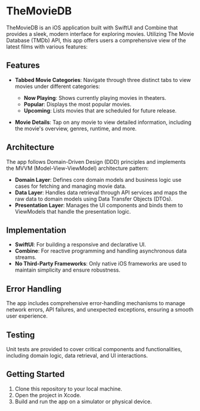 # TheMovieDB

TheMovieDB is an iOS application built with SwiftUI and Combine that provides a sleek, modern interface for exploring movies. Utilizing The Movie Database (TMDb) API, this app offers users a comprehensive view of the latest films with various features:

## Features

- **Tabbed Movie Categories**: Navigate through three distinct tabs to view movies under different categories:
  - **Now Playing**: Shows currently playing movies in theaters.
  - **Popular**: Displays the most popular movies.
  - **Upcoming**: Lists movies that are scheduled for future release.

- **Movie Details**: Tap on any movie to view detailed information, including the movie's overview, genres, runtime, and more.

## Architecture

The app follows Domain-Driven Design (DDD) principles and implements the MVVM (Model-View-ViewModel) architecture pattern:

- **Domain Layer**: Defines core domain models and business logic use cases for fetching and managing movie data.
- **Data Layer**: Handles data retrieval through API services and maps the raw data to domain models using Data Transfer Objects (DTOs).
- **Presentation Layer**: Manages the UI components and binds them to ViewModels that handle the presentation logic.

## Implementation

- **SwiftUI**: For building a responsive and declarative UI.
- **Combine**: For reactive programming and handling asynchronous data streams.
- **No Third-Party Frameworks**: Only native iOS frameworks are used to maintain simplicity and ensure robustness.

## Error Handling

The app includes comprehensive error-handling mechanisms to manage network errors, API failures, and unexpected exceptions, ensuring a smooth user experience.

## Testing

Unit tests are provided to cover critical components and functionalities, including domain logic, data retrieval, and UI interactions.

## Getting Started

1. Clone this repository to your local machine.
2. Open the project in Xcode.
3. Build and run the app on a simulator or physical device.
